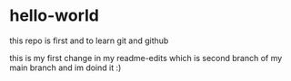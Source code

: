 # hello-world
this repo is first and to learn git and github

this is my first change in my readme-edits which is second branch of my main branch and im doind it :)
